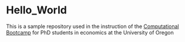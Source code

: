 # Hello_World

This is a sample repository used in the instruction of the [Computational Bootcamp](https://github.com/dgevans/ComputationalBootcamp) for PhD students in economics at the University of Oregon